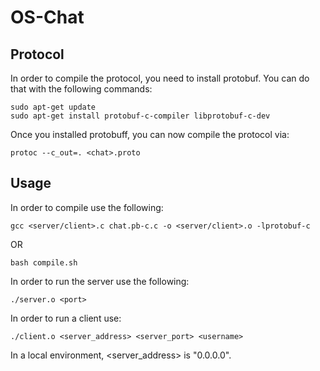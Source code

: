 # OS-Chat

## Protocol
In order to compile the protocol, you need to install protobuf. You can do that with the following commands:
```
sudo apt-get update
sudo apt-get install protobuf-c-compiler libprotobuf-c-dev
```
Once you installed protobuff, you can now compile the protocol via:
```
protoc --c_out=. <chat>.proto 
```

## Usage
In order to compile use the following:
```
gcc <server/client>.c chat.pb-c.c -o <server/client>.o -lprotobuf-c
```
OR
```
bash compile.sh
```

In order to run the server use the following:
```
./server.o <port>
```
In order to run a client use:
```
./client.o <server_address> <server_port> <username>
```
In a local environment, <server_address> is "0.0.0.0".
